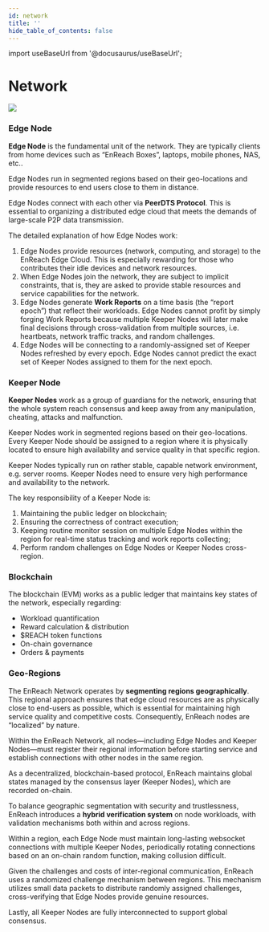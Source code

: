 ```yaml
---
id: network
title: ''
hide_table_of_contents: false
---
```

import useBaseUrl from '@docusaurus/useBaseUrl';

# Network

<div style={{textAlign: 'center'}}>
  <img src={useBaseUrl('/img/network/topology.png')} style={{maxWidth: '800'}} />
</div>

### Edge Node

**Edge Node** is the fundamental unit of the network. They are typically clients from home devices such as “EnReach Boxes”, laptops, mobile phones, NAS, etc..

Edge Nodes run in segmented regions based on their geo-locations and provide resources to end users close to them in distance.

Edge Nodes connect with each other via **PeerDTS Protocol**. This is essential to organizing a distributed edge cloud that meets the demands of large-scale P2P data transmission.

The detailed explanation of how Edge Nodes work:

1. Edge Nodes provide resources (network, computing, and storage) to the EnReach Edge Cloud. This is especially rewarding for those who contributes their idle devices and network resources.
2. When Edge Nodes join the network, they are subject to implicit constraints, that is, they are asked to provide stable resources and service capabilities for the network.
3. Edge Nodes generate **Work Reports** on a time basis (the “report epoch”) that reflect their workloads. Edge Nodes cannot profit by simply forging Work Reports because multiple Keeper Nodes will later make final decisions through cross-validation from multiple sources, i.e. heartbeats, network traffic tracks, and random challenges.
4. Edge Nodes will be connecting to a randomly-assigned set of Keeper Nodes refreshed by every epoch. Edge Nodes cannot predict the exact set of Keeper Nodes assigned to them for the next epoch.

### Keeper Node

**Keeper Nodes** work as a group of guardians for the network, ensuring that the whole system reach consensus and keep away from any manipulation, cheating, attacks and malfunction.

Keeper Nodes work in segmented regions based on their geo-locations. Every Keeper Node should be assigned to a region where it is physically located to ensure high availability and service quality in that specific region.

Keeper Nodes typically run on rather stable, capable network environment, e.g. server rooms. Keeper Nodes need to ensure very high performance and availability to the network.

The key responsibility of a Keeper Node is:

1. Maintaining the public ledger on blockchain;
2. Ensuring the correctness of contract execution;
3. Keeping routine monitor session on multiple Edge Nodes within the region for real-time status tracking and work reports collecting;
4. Perform random challenges on Edge Nodes or Keeper Nodes cross-region.

### Blockchain

The blockchain (EVM) works as a public ledger that maintains key states of the network, especially regarding:

* Workload quantification
* Reward calculation & distribution
* $REACH token functions
* On-chain governance
* Orders & payments

### Geo-Regions

The EnReach Network operates by **segmenting regions geographically**. This regional approach ensures that edge cloud resources are as physically close to end-users as possible, which is essential for maintaining high service quality and competitive costs. Consequently, EnReach nodes are “localized” by nature.

Within the EnReach Network, all nodes—including Edge Nodes and Keeper Nodes—must register their regional information before starting service and establish connections with other nodes in the same region.

As a decentralized, blockchain-based protocol, EnReach maintains global states managed by the consensus layer (Keeper Nodes), which are recorded on-chain.

To balance geographic segmentation with security and trustlessness, EnReach introduces a **hybrid verification system** on node workloads, with validation mechanisms both within and across regions.

Within a region, each Edge Node must maintain long-lasting websocket connections with multiple Keeper Nodes, periodically rotating connections based on an on-chain random function, making collusion difficult.

Given the challenges and costs of inter-regional communication, EnReach uses a randomized challenge mechanism between regions. This mechanism utilizes small data packets to distribute randomly assigned challenges, cross-verifying that Edge Nodes provide genuine resources.

Lastly, all Keeper Nodes are fully interconnected to support global consensus.
